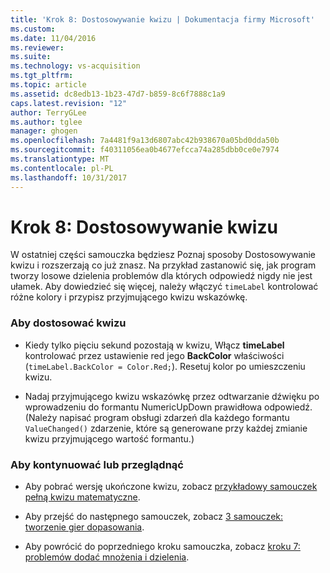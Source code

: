 ```yaml
---
title: 'Krok 8: Dostosowywanie kwizu | Dokumentacja firmy Microsoft'
ms.custom: 
ms.date: 11/04/2016
ms.reviewer: 
ms.suite: 
ms.technology: vs-acquisition
ms.tgt_pltfrm: 
ms.topic: article
ms.assetid: dc8edb13-1b23-47d7-b859-8c6f7888c1a9
caps.latest.revision: "12"
author: TerryGLee
ms.author: tglee
manager: ghogen
ms.openlocfilehash: 7a4481f9a13d6807abc42b938670a05bd0dda50b
ms.sourcegitcommit: f40311056ea0b4677efcca74a285dbb0ce0e7974
ms.translationtype: MT
ms.contentlocale: pl-PL
ms.lasthandoff: 10/31/2017
---
```

# <a name="step-8-customize-the-quiz"></a>Krok 8: Dostosowywanie kwizu
W ostatniej części samouczka będziesz Poznaj sposoby Dostosowywanie kwizu i rozszerzają co już znasz. Na przykład zastanowić się, jak program tworzy losowe dzielenia problemów dla których odpowiedź nigdy nie jest ułamek. Aby dowiedzieć się więcej, należy włączyć `timeLabel` kontrolować różne kolory i przypisz przyjmującego kwizu wskazówkę.  
  
### <a name="to-customize-the-quiz"></a>Aby dostosować kwizu  
  
-   Kiedy tylko pięciu sekund pozostają w kwizu, Włącz **timeLabel** kontrolować przez ustawienie red jego **BackColor** właściwości (`timeLabel.BackColor = Color.Red;`). Resetuj kolor po umieszczeniu kwizu.  
  
-   Nadaj przyjmującego kwizu wskazówkę przez odtwarzanie dźwięku po wprowadzeniu do formantu NumericUpDown prawidłowa odpowiedź. (Należy napisać program obsługi zdarzeń dla każdego formantu `ValueChanged()` zdarzenie, które są generowane przy każdej zmianie kwizu przyjmującego wartość formantu.)  
  
### <a name="to-continue-or-review"></a>Aby kontynuować lub przeglądnąć  
  
-   Aby pobrać wersję ukończone kwizu, zobacz [przykładowy samouczek pełną kwizu matematyczne](http://code.msdn.microsoft.com/Complete-Math-Quiz-8581813c).  
  
-   Aby przejść do następnego samouczek, zobacz [3 samouczek: tworzenie gier dopasowania](../ide/tutorial-3-create-a-matching-game.md).  
  
-   Aby powrócić do poprzedniego kroku samouczka, zobacz [kroku 7: problemów dodać mnożenia i dzielenia](../ide/step-7-add-multiplication-and-division-problems.md).